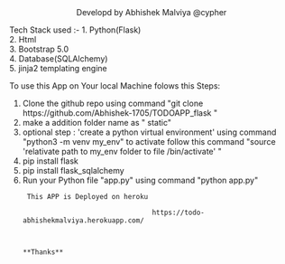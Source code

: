 <div align="center">Developd by Abhishek Malviya @cypher</div>


Tech Stack used :-
                1. Python(Flask)<br>
                2. Html<br>
                3. Bootstrap 5.0<br>
                4. Database(SQLAlchemy)<br>
                5. jinja2 templating engine<br>



To use this App on Your local Machine folows this Steps:
<ol>
  <li> Clone the github repo using command "git clone https://github.com/Abhishek-1705/TODOAPP_flask "</li>
 <li>  make a addition folder name as " static"</li>
   <li>   optional step : 'create a python virtual environment' using command "python3 -m venv my_env" to activate follow this command 
                                                                                                  "source 'relativate path to my_env folder to file /bin/activate' "</li>
  <li>     pip install flask</li>
 <li>     pip install flask_sqlalchemy</li>
  <li>  Run your Python file "app.py" using command "python app.py"</li>
     
 
     
     
     This APP is Deployed on heroku
  
                                    https://todo-abhishekmalviya.herokuapp.com/ 
      

                                                                          **Thanks**
     
     
     
     
